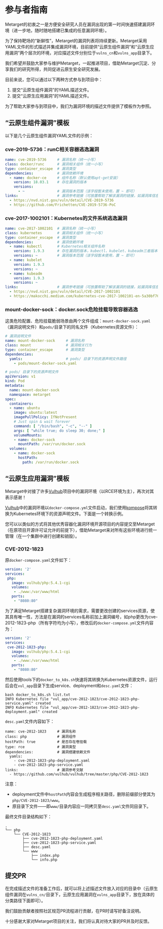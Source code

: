 # 参与者指南

Metarget的初衷之一是方便安全研究人员在漏洞出现的第一时间快速搭建漏洞环境（进一步地，随时随地搭建已集成的任意漏洞环境）。

为了保持靶场的“新鲜性”，Metarget的漏洞列表将持续更新。Metarget采用YAML文件的形式描述并集成漏洞环境，目前提供“云原生组件漏洞”和“云原生应用漏洞”两个层次的环境，对应描述文件分别位于`vulns_cn`和`vulns_app`目录下。

我们希望并鼓励大家参与维护Metarget，一起推进项目，借助Metarget沉淀、分享我们的研究所得，共同促进云原生安全研究发展。

目前来说，您可以通过以下两种方式参与到项目中：

1. 提交“云原生组件漏洞”的YAML描述文件。
2. 提交“云原生应用漏洞”的YAML描述文件。

为了帮助大家参与到项目中，我们为漏洞环境的描述文件提供了模板作为参照。

## “云原生组件漏洞”模板

以下是几个云原生组件漏洞YAML文件的示例：

### cve-2019-5736：runC相关容器逃逸漏洞

```yaml
name: cve-2019-5736		# 漏洞名称（统一小写）
class: docker/runc		# 漏洞相关组件（统一小写）
type: container_escape	# 漏洞类型
dependencies:			# 漏洞依赖环境
  - name: docker-ce		# 组件名称（默认使用apt-get安装）
    version: 18.03.1	# 存在漏洞的版本
    versions:			
      - ~				# 漏洞版本范围（该字段暂未使用，置 ~ 即可）
links:					# 漏洞参考链接（可放置帮助了解该漏洞的链接，如漏洞库信息、issue信息、首发博客等）
  - https://nvd.nist.gov/vuln/detail/CVE-2019-5736
  - https://github.com/Frichetten/CVE-2019-5736-PoC
```

### cve-2017-1002101：Kubernetes的文件系统逃逸漏洞

```yaml
name: cve-2017-1002101	# 漏洞名称（统一小写）
class: kubernetes		# 漏洞相关组件（统一小写）
type: container_escape	# 漏洞类型
dependencies:			# 漏洞依赖环境
  - name: kubectl		# Kubernetes相关组件名称
    version: 1.9.3		# 存在漏洞的版本，kubectl、kubelet、kubeadm三者版本一致
    versions: ~			# 漏洞版本范围（该字段暂未使用，置 ~ 即可）
  - name: kubelet
    version: 1.9.3
    versions: ~
  - name: kubeadm
    version: 1.9.3
    versions: ~
links:					# 漏洞参考链接（可放置帮助了解该漏洞的链接，如漏洞库信息、issue信息、首发博客等）
  - https://nvd.nist.gov/vuln/detail/CVE-2017-1002101
  - https://makocchi.medium.com/kubernetes-cve-2017-1002101-en-5a30bf701a3e
```

### mount-docker-sock：docker.sock危险挂载导致容器逃逸

这类危险配置、危险挂载脆弱场景由两个文件组成：`mount-docker-sock.yaml`（漏洞说明文件）和`pods/`目录下的同名文件（Kubernetes资源文件）：

```yaml
# 漏洞说明文件
name: mount-docker-sock		# 漏洞名称
class: mount				# 漏洞相关行为
type: container_escape		# 漏洞类型
dependencies:				
  yamls:					# pods/ 目录下的资源声明文件路径
    - pods/mount-docker-sock.yaml
```

```yaml
# pods/ 目录下的资源声明文件
apiVersion: v1
kind: Pod
metadata:
  name: mount-docker-sock
  namespace: metarget
spec:
  containers:
  - name: ubuntu
    image: ubuntu:latest
    imagePullPolicy: IfNotPresent
    # Just spin & wait forever
    command: [ "/bin/bash", "-c", "--" ]
    args: [ "while true; do sleep 30; done;" ]
    volumeMounts:
    - name: docker-sock
      mountPath: /var/run/docker.sock
  volumes:
    - name: docker-sock
      hostPath:
        path: /var/run/docker.sock
```

## “云原生应用漏洞”模板

Metarget中对接了许多[Vulhub](https://github.com/vulhub/vulhub)项目中的漏洞环境（以RCE环境为主），再次对其表示感谢！

[Vulhub](https://github.com/vulhub/vulhub)中的漏洞环境以`docker-compose.yml`文件启动，我们使用[kompose](https://github.com/kubernetes/kompose)将其转换为Kubernetes环境下的资源声明文件。下面是一个转换示例。

您可以以类似的方式将其他优秀容器化漏洞环境开源项目的内容提交至Metarget（在原项目开源许可证允许的前提下），借助Metarget来对所有这些环境进行统一管理（在一个集群中进行创建和销毁）。

### CVE-2012-1823

原`docker-compose.yaml`文件如下：

```yaml
version: '2'
services:
 php:
   image: vulhub/php:5.4.1-cgi
   volumes:
    - ./www:/var/www/html
   ports:
    - "8080:80"
```

为了满足Metarget搭建复杂漏洞环境的需求，需要更改创建的services资源，使其具有唯一性，方法是在漏洞的services名称前加上漏洞编号，如php更改为cve-2012-1823-php（所有字符均为小写），修改后的`docker-compose.yml`文件内容为：

```yaml
version: '2'
services:
 cve-2012-1823-php:
   image: vulhub/php:5.4.1-cgi
   volumes:
    - ./www:/var/www/html
   ports:
    - "8080:80"
```

然后使用tools下的`docker_to_k8s.sh`快速将其转换为Kubernetes资源文件，运行后会在`vul_app`目录下生成service、deployment和`desc.yaml`文件：

```
bash docker_to_k8s.sh list.txt
INFO Kubernetes file "vul_app/cve-2012-1823/cve-2012-1823-php-service.yaml" created
INFO Kubernetes file "vul_app/cve-2012-1823/cve-2012-1823-php-deployment.yaml" created
```

`desc.yaml`文件内容如下：

```
name: cve-2012-1823		# 漏洞名称
class: php				# 漏洞组件
hostPath: true			# 是否存在卷挂载
type: rce				# 漏洞类型
dependencies:			# 漏洞搭建依赖文件
  yamls:
    - cve-2012-1823-php-deployment.yaml
    - cve-2012-1823-php-service.yaml
links:					# 漏洞参考文献
  - https://github.com/vulhub/vulhub/tree/master/php/CVE-2012-1823
```

注意：

- deployment文件中`hostPath`内容会生成程序相关路径，删除前缀部分使其为`php/CVE-2012-1823/www`。
- 原目录下文件——即`www/`目录内容应一同拷贝至`desc.yaml`文件同目录下。

最终文件目录结构如下：

```
.
└── php
    └── CVE-2012-1823
        ├── cve-2012-1823-php-deployment.yaml
        ├── cve-2012-1823-php-service.yaml
        ├── desc.yaml
        └── www
            ├── index.php
            └── info.php
```

## 提交PR

在完成描述文件的准备工作后，就可以将上述描述文件放入对应的目录中（云原生组件漏洞在`vulns_cn/`目录下，云原生应用漏洞在`vulns_app`目录下，放在具体的分类路径下面即可）。

我们鼓励贡献者按照社区规范PR流程进行贡献，在PR时请写好备注说明。

十分感谢大家对Metarget项目的关注，我们将认真对待大家的PR并及时反馈。

